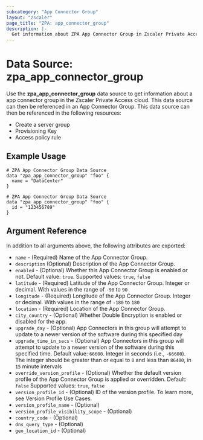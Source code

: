 ```yaml
---
subcategory: "App Connector Group"
layout: "zscaler"
page_title: "ZPA: app_connector_group"
description: |-
  Get information about ZPA App Connector Group in Zscaler Private Access cloud.
---
```


# Data Source: zpa_app_connector_group

Use the **zpa_app_connector_group** data source to get information about a app connector group in the Zscaler Private Access cloud. This data source can then be referenced in an App Connector Group. This data source can then be referenced in the following resources:

* Create a server group
* Provisioning Key
* Access policy rule

## Example Usage

```hcl
# ZPA App Connector Group Data Source
data "zpa_app_connector_group" "foo" {
  name = "DataCenter"
}
```

```hcl
# ZPA App Connector Group Data Source
data "zpa_app_connector_group" "foo" {
  id = "123456789"
}
```

## Argument Reference

In addition to all arguments above, the following attributes are exported:

* `name` - (Required) Name of the App Connector Group.
* `description` (Optional) Description of the App Connector Group.
* `enabled` - (Optional) Whether this App Connector Group is enabled or not. Default value: `true`. Supported values: `true`, `false`
* `latitude` - (Required) Latitude of the App Connector Group. Integer or decimal. With values in the range of `-90` to `90`
* `longitude` - (Required) Longitude of the App Connector Group. Integer or decimal. With values in the range of `-180` to `180`
* `location` - (Required) Location of the App Connector Group.
* `city_country` - (Optional) Whether Double Encryption is enabled or disabled for the app.
* `upgrade_day` - (Optional) App Connectors in this group will attempt to update to a newer version of the software during this specified day
* `upgrade_time_in_secs` - (Optional) App Connectors in this group will attempt to update to a newer version of the software during this specified time. Default value: `66600`. Integer in seconds (i.e., `-66600`). The integer should be greater than or equal to `0` and less than `86400`, in `15` minute intervals
* `override_version_profile` - (Optional) Whether the default version profile of the App Connector Group is applied or overridden. Default: `false` Supported values: `true`, `false`
* `version_profile_id` - (Optional) ID of the version profile. To learn more, see Version Profile Use Cases.
* `version_profile_name` - (Optional)
* `version_profile_visibility_scope` - (Optional)
* `country_code` - (Optional)
* `dns_query_type` - (Optional)
* `geo_location_id` - (Optional)
